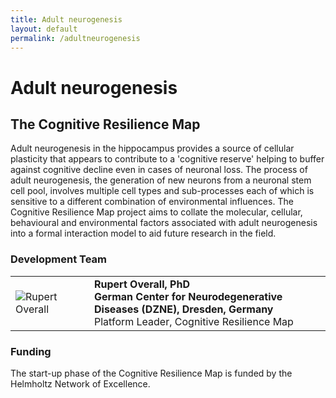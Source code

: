 ```yaml
---
title: Adult neurogenesis
layout: default
permalink: /adultneurogenesis
---
```


# Adult neurogenesis

## The Cognitive Resilience Map

<p>Adult neurogenesis in the hippocampus provides a source of cellular plasticity that appears to contribute to a 'cognitive reserve' helping to buffer against cognitive decline even in cases of neuronal loss. The process of adult neurogenesis, the generation of new neurons from a neuronal stem cell pool, involves multiple cell types and sub-processes each of which is sensitive to a different combination of environmental influences. The Cognitive Resilience Map project aims to collate the molecular, cellular, behavioural and environmental factors associated with adult neurogenesis into a formal interaction model to aid future research in the field.</p>

<h3 id="developersteam">Development Team</h3>

<table>
<tr>
<td style="width: 110px;"><img src="../images/team/RupertOverall.jpg" alt="Rupert Overall" /></td>
<td><strong>Rupert Overall, PhD</strong><br />
<strong>German Center for Neurodegenerative Diseases (DZNE), Dresden, Germany</strong>
<br />Platform Leader, Cognitive Resilience Map</td>
</tr>
</table>

<h3 id="description">Funding</h3>

<p>The start-up phase of the Cognitive Resilience Map is funded by the Helmholtz Network of Excellence.</p>
